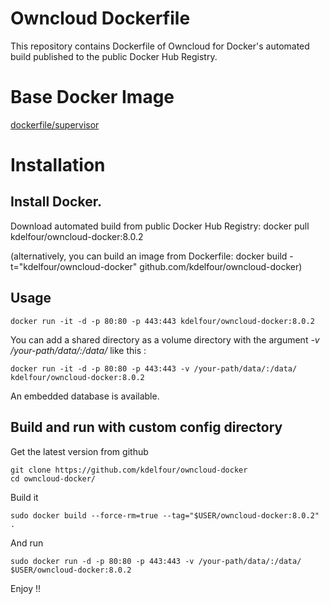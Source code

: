 Owncloud Dockerfile
=============

This repository contains Dockerfile of Owncloud for Docker's automated build published to the public Docker Hub Registry.

# Base Docker Image
[dockerfile/supervisor](https://registry.hub.docker.com/u/dockerfile/supervisor/)

# Installation

## Install Docker.

Download automated build from public Docker Hub Registry: docker pull kdelfour/owncloud-docker:8.0.2

(alternatively, you can build an image from Dockerfile: docker build -t="kdelfour/owncloud-docker" github.com/kdelfour/owncloud-docker)

## Usage

    docker run -it -d -p 80:80 -p 443:443 kdelfour/owncloud-docker:8.0.2
    
You can add a shared directory as a volume directory with the argument *-v /your-path/data/:/data/* like this :

    docker run -it -d -p 80:80 -p 443:443 -v /your-path/data/:/data/ kdelfour/owncloud-docker:8.0.2

An embedded database is available.
    
## Build and run with custom config directory

Get the latest version from github

    git clone https://github.com/kdelfour/owncloud-docker
    cd owncloud-docker/

Build it

    sudo docker build --force-rm=true --tag="$USER/owncloud-docker:8.0.2" .
    
And run

    sudo docker run -d -p 80:80 -p 443:443 -v /your-path/data/:/data/ $USER/owncloud-docker:8.0.2
    
Enjoy !!    